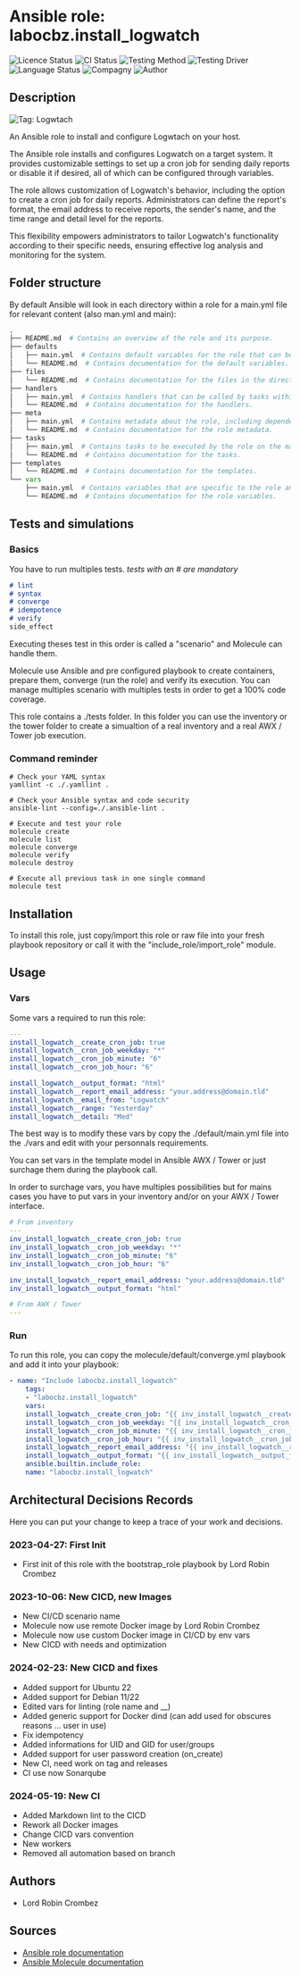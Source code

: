 # Ansible role: labocbz.install_logwatch

![Licence Status](https://img.shields.io/badge/licence-MIT-brightgreen)
![CI Status](https://img.shields.io/badge/CI-success-brightgreen)
![Testing Method](https://img.shields.io/badge/Testing%20Method-Ansible%20Molecule-blueviolet)
![Testing Driver](https://img.shields.io/badge/Testing%20Driver-docker-blueviolet)
![Language Status](https://img.shields.io/badge/language-Ansible-red)
![Compagny](https://img.shields.io/badge/Compagny-Labo--CBZ-blue)
![Author](https://img.shields.io/badge/Author-Lord%20Robin%20Cbz-blue)

## Description

![Tag: Logwtach](https://img.shields.io/badge/Tech-Logwtach-orange)

An Ansible role to install and configure Logwtach on your host.

The Ansible role installs and configures Logwatch on a target system. It provides customizable settings to set up a cron job for sending daily reports or disable it if desired, all of which can be configured through variables.

The role allows customization of Logwatch's behavior, including the option to create a cron job for daily reports. Administrators can define the report's format, the email address to receive reports, the sender's name, and the time range and detail level for the reports.

This flexibility empowers administrators to tailor Logwatch's functionality according to their specific needs, ensuring effective log analysis and monitoring for the system.

## Folder structure

By default Ansible will look in each directory within a role for a main.yml file for relevant content (also man.yml and main):

```PYTHON
.
├── README.md  # Contains an overview of the role and its purpose.
├── defaults
│   ├── main.yml  # Contains default variables for the role that can be overridden by users.
│   └── README.md  # Contains documentation for the default variables.
├── files
│   └── README.md  # Contains documentation for the files in the directory.
├── handlers
│   ├── main.yml  # Contains handlers that can be called by tasks within the role.
│   └── README.md  # Contains documentation for the handlers.
├── meta
│   ├── main.yml  # Contains metadata about the role, including dependencies and supported platforms.
│   └── README.md  # Contains documentation for the role metadata.
├── tasks
│   ├── main.yml  # Contains tasks to be executed by the role on the managed nodes.
│   └── README.md  # Contains documentation for the tasks.
├── templates
│   └── README.md  # Contains documentation for the templates.
└── vars
    ├── main.yml  # Contains variables that are specific to the role and are not meant to be overridden.
    └── README.md  # Contains documentation for the role variables.
```

## Tests and simulations

### Basics

You have to run multiples tests. *tests with an # are mandatory*

```MARKDOWN
# lint
# syntax
# converge
# idempotence
# verify
side_effect
```

Executing theses test in this order is called a "scenario" and Molecule can handle them.

Molecule use Ansible and pre configured playbook to create containers, prepare them, converge (run the role) and verify its execution.
You can manage multiples scenario with multiples tests in order to get a 100% code coverage.

This role contains a ./tests folder. In this folder you can use the inventory or the tower folder to create a simualtion of a real inventory and a real AWX / Tower job execution.

### Command reminder

```SHELL
# Check your YAML syntax
yamllint -c ./.yamllint .

# Check your Ansible syntax and code security
ansible-lint --config=./.ansible-lint .

# Execute and test your role
molecule create
molecule list
molecule converge
molecule verify
molecule destroy

# Execute all previous task in one single command
molecule test
```

## Installation

To install this role, just copy/import this role or raw file into your fresh playbook repository or call it with the "include_role/import_role" module.

## Usage

### Vars

Some vars a required to run this role:

```YAML
---
install_logwatch__create_cron_job: true
install_logwatch__cron_job_weekday: "*"
install_logwatch__cron_job_minute: "6"
install_logwatch__cron_job_hour: "6"

install_logwatch__output_format: "html"
install_logwatch__report_email_address: "your.address@domain.tld"
install_logwatch__email_from: "Logwatch"
install_logwatch__range: "Yesterday"
install_logwatch__detail: "Med"

```

The best way is to modify these vars by copy the ./default/main.yml file into the ./vars and edit with your personnals requirements.

You can set vars in the template model in Ansible AWX / Tower or just surchage them during the playbook call.

In order to surchage vars, you have multiples possibilities but for mains cases you have to put vars in your inventory and/or on your AWX / Tower interface.

```YAML
# From inventory
---
inv_install_logwatch__create_cron_job: true
inv_install_logwatch__cron_job_weekday: "*"
inv_install_logwatch__cron_job_minute: "6"
inv_install_logwatch__cron_job_hour: "6"

inv_install_logwatch__report_email_address: "your.address@domain.tld"
inv_install_logwatch__output_format: "html"

```

```YAML
# From AWX / Tower
---

```

### Run

To run this role, you can copy the molecule/default/converge.yml playbook and add it into your playbook:

```YAML
- name: "Include labocbz.install_logwatch"
    tags:
    - "labocbz.install_logwatch"
    vars:
    install_logwatch__create_cron_job: "{{ inv_install_logwatch__create_cron_job }}"
    install_logwatch__cron_job_weekday: "{{ inv_install_logwatch__cron_job_weekday }}"
    install_logwatch__cron_job_minute: "{{ inv_install_logwatch__cron_job_minute }}"
    install_logwatch__cron_job_hour: "{{ inv_install_logwatch__cron_job_hour }}"
    install_logwatch__report_email_address: "{{ inv_install_logwatch__report_email_address }}"
    install_logwatch__output_format: "{{ inv_install_logwatch__output_format }}"
    ansible.builtin.include_role:
    name: "labocbz.install_logwatch"
```

## Architectural Decisions Records

Here you can put your change to keep a trace of your work and decisions.

### 2023-04-27: First Init

* First init of this role with the bootstrap_role playbook by Lord Robin Crombez

### 2023-10-06: New CICD, new Images

* New CI/CD scenario name
* Molecule now use remote Docker image by Lord Robin Crombez
* Molecule now use custom Docker image in CI/CD by env vars
* New CICD with needs and optimization

### 2024-02-23: New CICD and fixes

* Added support for Ubuntu 22
* Added support for Debian 11/22
* Edited vars for linting (role name and __)
* Added generic support for Docker dind (can add used for obscures reasons ... user in use)
* Fix idempotency
* Added informations for UID and GID for user/groups
* Added support for user password creation (on_create)
* New CI, need work on tag and releases
* CI use now Sonarqube

### 2024-05-19: New CI

* Added Markdown lint to the CICD
* Rework all Docker images
* Change CICD vars convention
* New workers
* Removed all automation based on branch

## Authors

* Lord Robin Crombez

## Sources

* [Ansible role documentation](https://docs.ansible.com/ansible/latest/playbook_guide/playbooks_reuse_roles.html)
* [Ansible Molecule documentation](https://molecule.readthedocs.io/)
